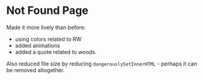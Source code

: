 # Not Found Page
Made it more lively than before:
- using colors related to RW
- added animations
- added a quote related to woods.

Also reduced file size by reducing `dangerouslySetInnerHTML` - perhaps it can be removed altogether.
